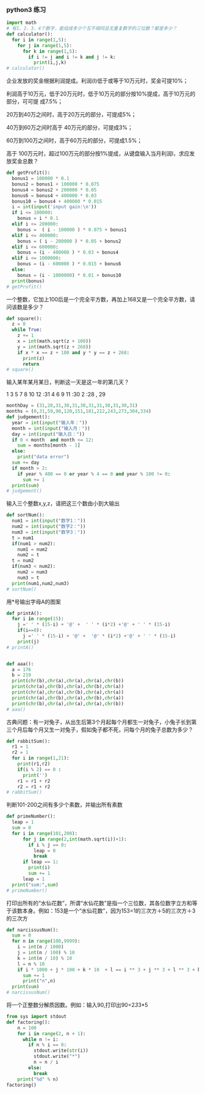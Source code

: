 ### python3 练习

```python
import math
# 有1、2、3、4个数字，能组成多少个互不相同且无重复数字的三位数？都是多少？ 
def calculator():
  for i in range(1,5):
    for j in range(1,5):
      for k in range(1,5):
        if i != j and i != k and j != k:
          print(i,j,k)
# calculator()
```

企业发放的奖金根据利润提成。利润(I)低于或等于10万元时，奖金可提10%；

利润高于10万元，低于20万元时，低于10万元的部分按10%提成，高于10万元的部分，可可提 成7.5%；

20万到40万之间时，高于20万元的部分，可提成5%；

40万到60万之间时高于 40万元的部分，可提成3%；

60万到100万之间时，高于60万元的部分，可提成1.5%；

高于 100万元时，超过100万元的部分按1%提成，从键盘输入当月利润I，求应发放奖金总数？ 

```python
def getProfit():
  bonus1 = 100000 * 0.1
  bonus2 = bonus1 + 100000 * 0.075
  bonus4 = bonus2 + 200000 * 0.05
  bonus6 = bonus4 + 400000 * 0.03
  bonus10 = bonus4 + 400000 * 0.015
  i = int(input('input gain:\n'))
  if i <= 100000:
    bonus = i * 0.1
  elif i <= 200000:
    bonus =  ( i - 100000 ) * 0.075 + bonus1
  elif i <= 400000:
    bonus = ( i - 200000 ) * 0.05 + bonus2
  elif i <= 600000:
    bonus = (i - 400000 ) * 0.03 + bonus4
  elif i <= 1000000:
    bonus = (i - 600000 ) * 0.015 + bonus6
  else:
    bonus = (i - 1000000) * 0.01 + bonus10
  print(bonus)
# getProfit()
```

一个整数，它加上100后是一个完全平方数，再加上168又是一个完全平方数，请问该数是多少？

```python
def square():
  z = 0
  while True:
    z += 1
    x = int(math.sqrt(z + 100))
    y = int(math.sqrt(z + 268))
    if x * x == z + 100 and y * y == z + 268:
      print(z)
      return
# square()
```
  

输入某年某月某日，判断这一天是这一年的第几天？

1 3 5 7 8 10 12 :31
4 6 9 11 :30 
2 :28 , 29
```python
monthDay = (31,28,31,30,31,30,31,31,30,31,30,31)
months = (0,31,59,90,120,151,181,212,243,273,304,334)
def judgement():
  year = int(input("输入年："))
  month = int(input("输入月："))
  day = int(input("输入日："))
  if 0 < month  and month <= 12:
    sum = months[month - 1]
  else:
    print("data error")
  sum += day
  if month > 2:
    if year % 400 == 0 or year % 4 == 0 and year % 100 != 0:
      sum += 1
  print(sum)
# judgement()

```

输入三个整数x,y,z，请把这三个数由小到大输出

```python
def sortNum():
  num1 = int(input("数字1："))
  num2 = int(input("数字2："))
  num3 = int(input("数字3："))
  t = num1
  if(num1 > num2):
    num1 = num2
    num2 = t
  t = num2
  if(num3 < num2):
    num2 = num3 
    num3 = t 
  print(num1,num2,num3)
# sortNum()
```

用*号输出字母A的图案

```python
def printA():
  for i in range(15):
    j =' ' * (15-i) + '@' +  ' ' * (i*2) +'@' + ' ' * (15-i)
    if(i==8):
      j =' ' * (15-i) + '@' +  '@' * (i*2) +'@' + ' ' * (15-i)
    print(j)
# printA()


def aaa():
  a = 176
  b = 219
  print(chr(b),chr(a),chr(a),chr(a),chr(b))
  print(chr(a),chr(b),chr(a),chr(b),chr(a))
  print(chr(a),chr(a),chr(b),chr(a),chr(a))
  print(chr(a),chr(b),chr(a),chr(b),chr(a))
  print(chr(b),chr(a),chr(a),chr(a),chr(b))
# aaa()
```

古典问题：有一对兔子，从出生后第3个月起每个月都生一对兔子，小兔子长到第三个月后每个月又生一对兔子，假如兔子都不死，问每个月的兔子总数为多少？

```python
def rabbitSum():
  r1 = 1
  r2 = 1
  for i in range(1,21):
    print(r1,r2)
    if(i % 2) == 0 : 
      print('')
    r1 = r1 + r2
    r2 = r1 + r2
# rabbitSum()
```

判断101-200之间有多少个素数，并输出所有素数

```python
def primeNumber():
  leap = 1
  sum = 0
  for i in range(101,200):
      for j in range(2,int(math.sqrt(i))+1):
        if i % j == 0:
          leap = 0
          break
      if leap == 1:
        print(i)
        sum += 1
      leap = 1
  print("sum:",sum)
# primeNumber()
```

打印出所有的“水仙花数”，所谓“水仙花数”是指一个三位数，其各位数字立方和等于该数本身。例如：153是一个“水仙花数”，因为153=1的三次方＋5的三次方＋3的三次方


```python
def narcissusNum():
  sum = 0
  for n in range(100,9999):
    i = int(n / 1000)
    j = int(n / 100) % 10
    k = int(n / 10) % 10
    l = n % 10
    if i * 1000 + j * 100 + k * 10  + l == i ** 3 + j ** 3 + l ** 3 + k ** 3 : 
      sum += 1 
      print("n",n)
  print(sum)
# narcissusNum()
```

将一个正整数分解质因数。例如：输入90,打印出90=2*3*3*5

```python
from sys import stdout
def factoring():
    n = 100
    for i in range(2, n + 1):
      while n != i:
        if n % i == 0:
          stdout.write(str(i))
          stdout.write("*")
          n = n / i
        else:
          break
    print("%d" % n)
factoring()
```